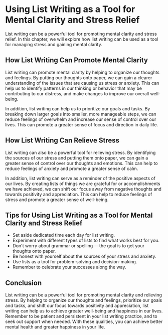# Using List Writing as a Tool for Mental Clarity and Stress Relief

List writing can be a powerful tool for promoting mental clarity and stress relief. In this chapter, we will explore how list writing can be used as a tool for managing stress and gaining mental clarity.

How List Writing Can Promote Mental Clarity
-------------------------------------------

List writing can promote mental clarity by helping to organize our thoughts and feelings. By putting our thoughts onto paper, we can gain a clearer understanding of the issues that are causing us stress or anxiety. This can help us to identify patterns in our thinking or behavior that may be contributing to our distress, and make changes to improve our overall well-being.

In addition, list writing can help us to prioritize our goals and tasks. By breaking down larger goals into smaller, more manageable steps, we can reduce feelings of overwhelm and increase our sense of control over our lives. This can promote a greater sense of focus and direction in daily life.

How List Writing Can Relieve Stress
-----------------------------------

List writing can also be a powerful tool for relieving stress. By identifying the sources of our stress and putting them onto paper, we can gain a greater sense of control over our thoughts and emotions. This can help to reduce feelings of anxiety and promote a greater sense of calm.

In addition, list writing can serve as a reminder of the positive aspects of our lives. By creating lists of things we are grateful for or accomplishments we have achieved, we can shift our focus away from negative thoughts and towards positivity and appreciation. This can help to reduce feelings of stress and promote a greater sense of well-being.

Tips for Using List Writing as a Tool for Mental Clarity and Stress Relief
--------------------------------------------------------------------------

* Set aside dedicated time each day for list writing.
* Experiment with different types of lists to find what works best for you.
* Don't worry about grammar or spelling -- the goal is to get your thoughts onto paper.
* Be honest with yourself about the sources of your stress and anxiety.
* Use lists as a tool for problem-solving and decision-making.
* Remember to celebrate your successes along the way.

Conclusion
----------

List writing can be a powerful tool for promoting mental clarity and relieving stress. By helping to organize our thoughts and feelings, prioritize our goals and tasks, and shift our focus towards positivity and appreciation, list writing can help us to achieve greater well-being and happiness in our lives. Remember to be patient and persistent in your list writing practice, and to seek out support when needed. With these qualities, you can achieve better mental health and greater happiness in your life.
